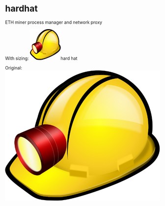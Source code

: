 # hardhat
ETH miner process manager and network proxy

With sizing:
<img src="assets/speleo-helmet2.svg" width="100" height="100">hard hat</img>

Original:
![hard hat](assets/speleo-helmet2.svg)

